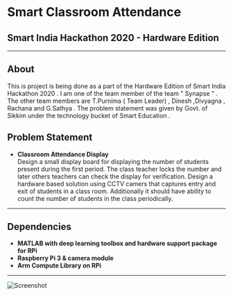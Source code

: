 # Smart Classroom Attendance
## Smart India Hackathon 2020 - Hardware Edition
---
## About
This is project is being done as a part of the Hardware Edition of Smart India Hackathon 2020 . I am one of the team member of the team " Synapse " . The other team members are T.Purnima ( Team Leader) , Dinesh ,Divyagna , Rachana and G.Sathya . The problem statement was given by Govt. of Sikkim under the technology bucket of Smart Education .

## Problem Statement
- __Classroom Attendance Display__ <br>
Design a small display board for displaying the number of students present during the first period. The class teacher locks the number and later others teachers can check the display for verification. Design a hardware based solution using CCTV camers that captures entry and exit of students in a class room. Additionally it should have ability to count the number of students in the class periodically.
---
## Dependencies
- __MATLAB with deep learning toolbox and hardware support package for RPi__
- __Raspberry Pi 3 & camera module__
- __Arm Compute Library on RPi__
---
 ![Screenshot](mtccn_demo.jpg)
